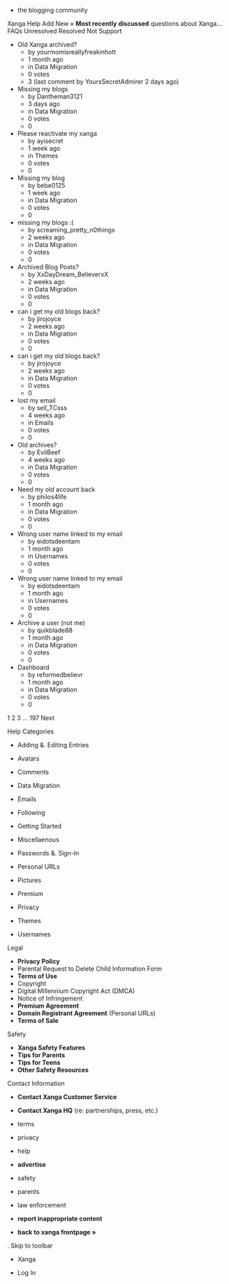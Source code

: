 *   the blogging community

Xanga Help Add New » **Most recently discussed** questions about Xanga… FAQs Unresolved Resolved Not Support

*   Old Xanga archived?
    *   by yourmomisreallyfreakinhott
    *   1 month ago
    *   in Data Migration
    *   0 votes
    *   3 (last comment by YoursSecretAdmirer 2 days ago)
*   Missing my blogs
    *   by Dantheman3121
    *   3 days ago
    *   in Data Migration
    *   0 votes
    *   0
*   Please reactivate my xanga
    *   by ayisecret
    *   1 week ago
    *   in Themes
    *   0 votes
    *   0
*   Missing my blog
    *   by bebe0125
    *   1 week ago
    *   in Data Migration
    *   0 votes
    *   0
*   missing my blogs :(
    *   by screaming\_pretty\_n0things
    *   2 weeks ago
    *   in Data Migration
    *   0 votes
    *   0
*   Archived Blog Posts?
    *   by XxDayDream\_BelieverxX
    *   2 weeks ago
    *   in Data Migration
    *   0 votes
    *   0
*   can i get my old blogs back?
    *   by jirojoyce
    *   2 weeks ago
    *   in Data Migration
    *   0 votes
    *   0
*   can i get my old blogs back?
    *   by jirojoyce
    *   2 weeks ago
    *   in Data Migration
    *   0 votes
    *   0
*   lost my email
    *   by sell\_TCsss
    *   4 weeks ago
    *   in Emails
    *   0 votes
    *   0
*   Old archives?
    *   by EvilBeef
    *   4 weeks ago
    *   in Data Migration
    *   0 votes
    *   0
*   Need my old account back
    *   by philos4life
    *   1 month ago
    *   in Data Migration
    *   0 votes
    *   0
*   Wrong user name linked to my email
    *   by eidotsdeentam
    *   1 month ago
    *   in Usernames
    *   0 votes
    *   0
*   Wrong user name linked to my email
    *   by eidotsdeentam
    *   1 month ago
    *   in Usernames
    *   0 votes
    *   0
*   Archive a user (not me)
    *   by quikblade88
    *   1 month ago
    *   in Data Migration
    *   0 votes
    *   0
*   Dashboard
    *   by reformedbelievr
    *   1 month ago
    *   in Data Migration
    *   0 votes
    *   0

1 2 3 ... 197 Next

Help Categories

*   Adding &. Editing Entries
*   Avatars
*   Comments
*   Data Migration
*   Emails
*   Following
*   Getting Started
*   Miscellaenous

*   Passwords &. Sign-In
*   Personal URLs
*   Pictures
*   Premium
*   Privacy
*   Themes
*   Usernames

Legal

*   **Privacy Policy**
*   Parental Request to Delete Child Information Form
*   **Terms of Use**
*   Copyright
*   Digital Millennium Copyright Act (DMCA)
*   Notice of Infringement
*   **Premium Agreement**
*   **Domain Registrant Agreement** (Personal URLs)
*   **Terms of Sale**

Safety

*   **Xanga Safety Features**
*   **Tips for Parents**
*   **Tips for Teens**
*   **Other Safety Resources**

Contact Information

*   **Contact Xanga Customer Service**
*   **Contact Xanga HQ** (re: partnerships, press, etc.)

*   terms
*   privacy
*   help
*   **advertise**

*   safety
*   parents
*   law enforcement
*   **report inappropriate content**

*   **back to xanga frontpage »**

<img src="http://pixel.quantserve.com/pixel/p-87h-iNOVooym2.gif" style="display: none" height="1" width="1" alt="Quantcast"/>. Skip to toolbar

*   Xanga

*   Log In